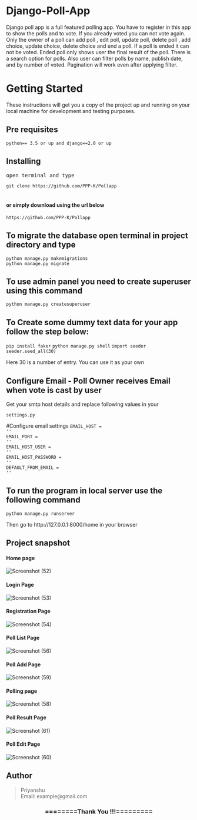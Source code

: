 # Django-Poll-App
Django poll app is a full featured polling app. You have to register in this app to show the polls and to vote. If you already voted you can not vote again. Only the owner of a poll can add poll , edit poll, update poll, delete poll , add choice, update choice, delete choice and end a poll. If a poll is ended it can not be voted. Ended poll only shows user the final result of the poll. There is a search option for polls. Also user can filter polls by name, publish date, and by number of voted. Pagination will work even after applying filter.

<h1>Getting Started</h1>
<p>These instructions will get you a copy of the project up and running on your local machine for development and testing purposes.</p>

<h2>Pre requisites</h2>
<code>python== 3.5 or up and django==2.0 or up</code>

<h2>Installing</h2>
<pre>open terminal and type</pre>
<code>git clone https://github.com/PPP-K/Pollapp</code><br><br>

<h4>or simply download using the url below</h4>
<code>https://github.com/PPP-K/Pollapp</code><br>

<h2>To migrate the database open terminal in project directory and type</h2>
<code>python manage.py makemigrations</code><br>
<code>python manage.py migrate</code>

<h2>To use admin panel you need to create superuser using this command </h2>
<code>python manage.py createsuperuser</code>

<h2>To Create some dummy text data for your app follow the step below:</h2>
<code>pip install faker</code>
<code>python manage.py shell</code>
<code>import seeder</code>
<code>seeder.seed_all(30)</code>
<p>Here 30 is a number of entry. You can use it as your own</p>


<h2>Configure Email - Poll Owner receives Email when vote is cast by user</h2>
<p>Get your smtp host details and replace following values in your</p> <code>settings.py</code>

#Configure email settings</h3>
<code>EMAIL_HOST = '<your smtp host>'</code><br>
<code>EMAIL_PORT = '<smtp port>'</code><br>
<code>EMAIL_HOST_USER = '<smtp host user>'</code><br>
<code>EMAIL_HOST_PASSWORD = '<smtp host pass>'</code><br>
<code>DEFAULT_FROM_EMAIL = '<from email address>'</code><br>

<h2> To run the program in local server use the following command </h2>
<code>python manage.py runserver</code>

<p>Then go to http://127.0.0.1:8000/home in your browser</p>

<h2>Project snapshot</h2>

#### Home page
![Screenshot (52)](https://github.com/user-attachments/assets/cabbddbf-68fe-4f09-b10e-e8a58ee9dbbc)



#### Login Page
![Screenshot (53)](https://github.com/user-attachments/assets/4d54843f-5705-4a69-a4a7-23356f04a1f9)


#### Registration Page
![Screenshot (54)](https://github.com/user-attachments/assets/07279bcf-222f-428d-8d66-51a8e511df2c)

#### Poll List Page
![Screenshot (56)](https://github.com/user-attachments/assets/5ab0cf41-a570-4091-a534-5ae8c17851b4)



#### Poll Add Page
![Screenshot (59)](https://github.com/user-attachments/assets/34e2e813-0f21-474a-8822-5a7da1555a13)

#### Polling page
![Screenshot (58)](https://github.com/user-attachments/assets/dba13334-6f5a-4051-bcef-618ad096a0d9)

#### Poll Result Page
![Screenshot (61)](https://github.com/user-attachments/assets/ef80d906-eb86-4a4e-a940-12b6b58c1392)

#### Poll Edit Page
![Screenshot (60)](https://github.com/user-attachments/assets/139fbe2d-49f0-47f9-9827-76f89e0f8d3b)


<h2>Author</h2>
<blockquote>
  Priyanshu<br>
  Email: example@gmail.com
</blockquote>

<div align="center">
    <h3>========Thank You !!!=========</h3>
</div>
